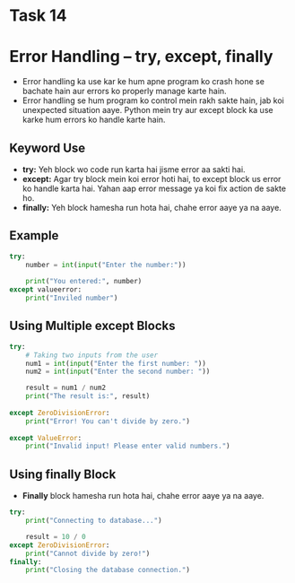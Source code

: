 # **Task 14**
# Error Handling – try, except, finally 
- Error handling ka use kar ke hum apne program ko crash hone se bachate hain aur errors ko properly manage karte hain.
- Error handling se hum program ko control mein rakh sakte hain, jab koi unexpected situation aaye. Python mein try aur except block ka use karke hum errors ko handle karte hain.
## Keyword Use
- **try:**
Yeh block wo code run karta hai jisme error aa sakti hai.
- **except:**
Agar try block mein koi error hoti hai, to except block us error ko handle karta hai. Yahan aap error message ya koi fix action de sakte ho.
- **finally:**
Yeh block hamesha run hota hai, chahe error aaye ya na aaye.
##  Example
```python
try: 
    number = int(input("Enter the number:"))
    
    print("You entered:", number)
except valueerror:
    print("Inviled number") 
```
## Using Multiple except Blocks
```python
try:
    # Taking two inputs from the user
    num1 = int(input("Enter the first number: "))
    num2 = int(input("Enter the second number: "))

    result = num1 / num2
    print("The result is:", result)
    
except ZeroDivisionError:
    print("Error! You can't divide by zero.")
    
except ValueError:
    print("Invalid input! Please enter valid numbers.")
```
## Using finally Block
- **Finally** block hamesha run hota hai, chahe error aaye ya na aaye.
```python
try:
    print("Connecting to database...")

    result = 10 / 0
except ZeroDivisionError:
    print("Cannot divide by zero!")
finally:
    print("Closing the database connection.")
```